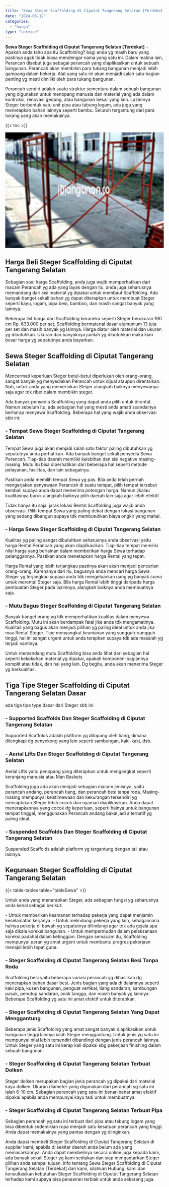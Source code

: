 ```yaml
---
title: "Sewa Steger Scaffolding di Ciputat Tangerang Selatan [Terdekat]"
date: "2024-06-12"
categories: 
  - "harga"
type: "service"
---
```


**Sewa Steger Scaffolding di Ciputat Tangerang Selatan \[Terdekat\]** – Apakah anda tahu apa itu Scaffolding? bagi anda yg masih baru yang pastinya agak tidak biasa mendengar nama yang satu ini. Dalam makna lain, Perancah disebut juga sebagai perancah yang diaplikasikan untuk sebuah bangunan. Perancah akan membikin para tukang bangunan menjadi lebih gampang dalam bekerja. Alat yang satu ini akan menjadi salah satu bagian penting yg mesti dimiliki oleh para tukang bangunan.

Perancah sendiri adalah suatu struktur sementara dalam sebuah bangunan yang digunakan untuk menopang manusia dan material yang ada dalam kontruksi, renovasi gedung, atau bangunan besar yang lain. Lazimnya Steger berbentuk satu unit pipa atau tabung logam, ada juga yang menerapkan bahan lainnya seperti bambu. Seluruh tergantung dari para tukang yang akan memakainya.

{{< toc >}}

![Sewa Steger Scaffolding di Ciputat Tangerang Selatan [Terdekat]](/images/sewa-scaffolding-steger-29.png)

## Harga Beli Steger Scaffolding di Ciputat Tangerang Selatan

Sebagian soal harga Scaffolding, anda juga wajib memperhatikan dari macam Perancah yg ada yang layak dengan itu, anda juga seharusnya memandang dari sisi material yg dipakai untuk membaut Scaffolding. Ada banyak banget sekali bahan yg dapat diterapkan untuk membuat Steger seperti kayu, logam, pipa besi, bamboo, dan masih sangat banyak yang lainnya.

Beberapa list harga dari Scaffolding beraneka seperti Steger berukuran 190 cm Rp. 633.000 per set, Scaffolding bermaterial dasar alumunium 13 juta per set dan masih banyak yg lainnya. Harga diatur oleh material dan ukuran yg dibutuhkan. Ukuran dan banyaknya jumlah yg dibutuhkan maka kian besar harga yg sepatutnya anda bayarkan.

## Sewa Steger Scaffolding di Ciputat Tangerang Selatan

Mencermati keperluan Steger betul-betul diperlukan oleh orang-orang, sangat banyak yg menyediakan Perancah untuk dijual ataupun direntalkan. Nah, untuk anda yang memerlukan Steger alangkah baiknya menyewanya saja agar tdk ribet dalam membikin steger.

Ada banyak penyedia Scaffolding yang dapat anda pilih untuk dirental. Namun sebelum itu, ada sebagian hal yang mesti anda amati seandainya berharap menyewa Scaffolding. Beberapa hal yang wajib anda observasi sbb ini:

### \- Tempat Sewa Steger Scaffolding di Ciputat Tangerang Selatan

Tempat Sewa juga akan menjadi salah satu faktor paling dibutuhkan yg sepatutnya anda perhatikan. Ada banyak banget sekali penyedia Sewa Perancah. Tiap-tiap daerah memiliki kelebihan dan sisi negative masing-masing. Mutu itu bisa diperhatikan dari beberapa hal seperti metode pelayanan, fasilitas, dan lain sebagainya.

Pastikan anda memilih tempat Sewa yg pas. Bila anda telah pernah mengerjakan penyewaan Perancah di suatu tempat, pilih tempat tersebut kembali supaya anda dapat menerima potongan harga. Namun jikalau kualitasnya buruk alangkah baiknya pilih daerah lain saja agar lebih efektif.

Tidak hanya itu saja, jarak lokasi Rental Scaffolding juga wajib anda observasi. Pilih tempat Sewa yang paling dekat dengan lokasi bangunan yang sedang dibangun supaya tdk membutuhkan biaya ongkir yang mahal.

### \- Harga Sewa Steger Scaffolding di Ciputat Tangerang Selatan

Kualitas yg paling sangat dibutuhkan seharusnya anda observasi yaitu harga Rental Perancah yang akan diaplikasikan. Tiap-tiap tempat memiliki nilai harga yang berlainan dalam memberikan harga Sewa terhadap pelanggannya. Pastikan anda menetapkan harga Rental yang tepat.

Harga Rental yang lebih terjangkau pastinya akan akan menjadi pencarian orang-orang. Karenanya dari itu, bagusnya anda mencari harga Sewa Steger yg terjangkau supaya anda tdk mengeluarkan uang yg banyak cuma untuk merental Steger saja. Bila harga Rental lebih tinggi daripada harga pembuatan Steger pada lazimnya, alangkah baiknya anda membuatnya saja.

### \- Mutu Bagus Steger Scaffolding di Ciputat Tangerang Selatan

Banyak banget orang yg tdk memperhatikan kualitas dalam menyewa Scaffolding. Mutu ini akan berdampak fatal jika anda tdk mengamatinya. Kualitas yang bagus akan menjadi pilihan yg paling ideal untuk anda jika mau Rental Steger. Tipe menyangkut keamanan yang sungguh-sungguh tinggi, hal ini sangat urgent untuk anda terapkan supaya tdk ada masalah yg terjadi nantinya.

Untuk memandang mutu Scaffolding bisa anda lihat dari sebagian hal seperti kekokohan material yg dipakai, apakah komponen-bagiannya komplit atau tidak, dan hal yang lain. Dg begitu, anda akan menerima Steger yg berkualitas.

## Tiga Tipe Steger Scaffolding di Ciputat Tangerang Selatan Dasar

ada tiga tipe type dasar dari Steger sbb ini:

### \- Supported Scaffolds Dan Steger Scaffolding di Ciputat Tangerang Selatan

Supported Scaffolds adalah platform yg ditopang oleh tiang, dimana dilengkapi dg penyokong yang lain seperti sambungan, kaki-kaki, dsb.

### \- Aerial Lifts Dan Steger Scaffolding di Ciputat Tangerang Selatan

Aerial Lifts yaitu penopang yang diterapkan untuk mengangkat seperti keranjang manusia atau Man Baskets

Scaffolding juga ada akan menjadi sebagian macam jenisnya, yaitu perancah andang, perancah tiang, dan perancah besi tanpa roda. Masing-masing mempunyai keistimewaan dan kekurangan tersendiri yg menciptakan Steger lebih cocok dan nyaman diaplikasikan. Anda dapat menerapkannya yang cocok dg keperluan, seperti halnya untuk bangunan tempat tinggal, menggunakan Perancah andang bakal jadi alternatif yg paling ideal.

### \- Suspended Scaffolds Dan Steger Scaffolding di Ciputat Tangerang Selatan

Suspended Scaffolds adalah platform yg tergantung dengan tali atau lainnya.

## Kegunaan Steger Scaffolding di Ciputat Tangerang Selatan

{{< table-tables table="tableSewa" >}}

Untuk anda yang menerapkan Steger, ada sebagian fungsi yg seharusnya anda kenal sebagai berikut:

\- Untuk memberikan keamanan terhadap pekerja yang dapat menjamin keselamatan kerjanya. - Untuk melindungi pekerja yang lain, sebagaimana halnya pekerja di bawah yg sepatutnya dilindungi agar tdk ada gejala apa saja dikala koreksi bangunan. - Untuk mempermudah dalam pelaksanaan koreksi padahal dalam ketinggian. Dengan semacam itu, Scaffolding mempunyai peran yg amat urgent untuk membantu progres pekerjaan menajdi lebih tepat guna.

### \- Steger Scaffolding di Ciputat Tangerang Selatan Besi Tanpa Roda

Scaffolding besi yaitu beberapa variasi perancah yg dihasilkan dg menerapkan bahan dasar besi. Jenis bagian yang ada di dalamnya seperti kaki pipa, kusen bangunan, penguat vertikal, tiang sandaran, sambungan pasak, penutup sandaran, anak tangga, dan masih banyak yg lainnya. Beberapa Scaffolding yg satu ini amat efektif untuk diterapkan.

### \- Steger Scaffolding di Ciputat Tangerang Selatan Yang Dapat Menggantung

Beberapa jenis Scaffolding yang amat sangat banyak diaplikasikan untuk bangunan tinggi lainnya ialah Steger menggantung. Untuk jenis yg satu ini mempunyai nilai lebih tersendiri dibandingi dengan jenis perancah lainnya. Untuk Steger yang satu ini kerap kali dipakai sbg pekerjaan finishing dalam sebuah bangunan.

### \- Steger Scaffolding di Ciputat Tangerang Selatan Terbuat Dolken

Steger dolken merupakan bagian jenis perancah yg dipakai dari material kayu dolken. Ukuran diameter yang digunakan dari perancah yg satu ini ialah 6-10 cm. Sebagian perancah yang satu ini benar-benar amat efektif dipakai apabila anda mempunyai kayu tadi untuk membuatnya.

### \- Steger Scaffolding di Ciputat Tangerang Selatan Terbuat Pipa

Sebagian perancah yg satu ini terbuat dari pipa atau tabung logam yang bisa dibentuk sedemikian rupa menjadi satu kesatuan perancah yang tinggi. Anda dapat memakainya yang pantas dengan yg diinginkan.

Anda dapat membeli Steger Scaffolding di Ciputat Tangerang Selatan di supplier kami, apabila di sekitar daerah anda belum ada yang memasarkannya. Anda dapat membelinya secara online juga kepada kami, ada banyak sekali Steger yg kami sediakan dan siap mengantarkan Steger pilihan anda sampai tujuan. info tentang Sewa Steger Scaffolding di Ciputat Tangerang Selatan \[Terdekat\] dari kami, silahkan Hubungi kami dan konsultasikan kebutuhan Steger Scaffolding di Ciputat Tangerang Selatan terhadap kami supaya bisa penawran terbiak untuk anda sekarang juga.
